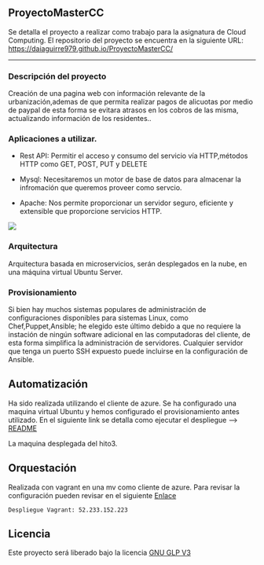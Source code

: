 ## ProyectoMasterCC

Se detalla el proyecto a realizar como trabajo para la asignatura de Cloud Computing. El repositorio del proyecto se encuentra en la siguiente URL: https://daiaguirre979.github.io/ProyectoMasterCC/


***


### Descripción del proyecto

Creación de una pagina web con información relevante de la urbanización,ademas de que permita realizar pagos de alicuotas por medio de paypal de esta forma se evitara atrasos en los cobros de las misma, actualizando información de los residentes..

### Aplicaciones a utilizar.

* Rest API: Permitir el acceso y consumo del servicio vía HTTP,métodos HTTP como GET, POST, PUT y DELETE


* Mysql: Necesitaremos un motor de base de datos para almacenar la infromación que queremos proveer como servcio.


* Apache: Nos permite proporcionar un servidor seguro, eficiente y extensible que proporcione servicios HTTP.

![](https://i.stack.imgur.com/f2D05.png)


### Arquitectura

Arquitectura basada en microservicios, serán desplegados en la nube, en una máquina virtual Ubuntu Server.

### Provisionamiento

Si bien hay muchos sistemas populares de administración de configuraciones disponibles para sistemas Linux, como Chef,Puppet,Ansible; he elegido este último debido a que no requiere la instación de  ningún software adicional en las computadoras del cliente, de esta forma simplifica la administración de servidores. Cualquier servidor que tenga un puerto SSH expuesto puede incluirse en la configuración de Ansible.

## Automatización

Ha sido realizada utilizando el cliente de azure. Se ha configurado una maquina virtual Ubuntu y hemos configurado el provisionamiento antes utilizado. En el siguiente link se detalla como ejecutar el despliegue --> [README](https://github.com/daiaguirre979/ProyectoMasterCC/blob/master/automatizacion/README.md)

La maquina desplegada del hito3.

## Orquestación

Realizada con vagrant en una mv como cliente de azure. Para revisar la configuración pueden revisar en el siguiente [Enlace](https://github.com/daiaguirre979/ProyectoMasterCC/blob/master/orquestacion/README.md)

	Despliegue Vagrant: 52.233.152.223 


## Licencia

Este proyecto será liberado bajo la licencia [GNU GLP V3](https://github.com/daiaguirre979/ProyectoMasterCC/blob/master/LICENSE)



